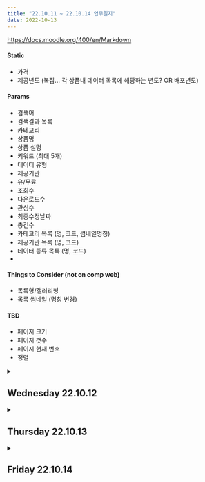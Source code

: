 ```yaml
---
title: "22.10.11 ~ 22.10.14 업무일지"
date: 2022-10-13
---
```


https://docs.moodle.org/400/en/Markdown

#### Static
- 가격
- 제공년도 (복잡... 각 상품내 데이터 목록에 해당하는 년도? OR 배포년도)

#### Params
- 검색어
- 검색결과 목록
 - 카테고리
 - 상품명
 - 상품 설명
 - 키워드 (최대 5개)
 - 데이터 유형
 - 제공기관
 - 유/무료
 - 조회수
 - 다운로드수
 - 관심수
 - 최종수정날짜
- 총건수
- 카테고리 목록 (명, 코드, 썸네일명칭)
- 제공기관 목록 (명, 코드)
- 데이터 종류 목록 (명, 코드)
- 

#### Things to Consider (not on comp web)
- 목록형/갤러리형
- 목록 썸네일 (명칭 변경)

#### TBD
- 페이지 크기
- 페이지 갯수
- 페이지 현재 번호
- 정렬


<details id=1>
  <summary><h2>Wednesday 22.10.12</h2></summary>
  TODO list  
  -[X] doublecheck file path ../css_portal/
</details>

<details id=2>
  <summary><h2>Thursday 22.10.13</h2></summary>
  TODO list  
  -[X] 토스 클라이언트 키 (테스트키 전달받음)
  -[X] 토스 시크릿키 키 (테스트키 전달받음)
  -[X] DB 연결 및 cmmn_group, cmmn_cd 확인
  -[ ] 데이터 조회 ... (협업체 전달 하지 않았음 ㅠㅜ)
</details>

<details id=3>
  <summary><h2>Friday 22.10.14</h2></summary>
  TODO list  
  -[ ] 데이터 조회 ... (협업체 전달 하지 않았음 ㅠㅜ 16:30 기준.... ㅠㅜㅠㅜㅠㅜ)
</details>

